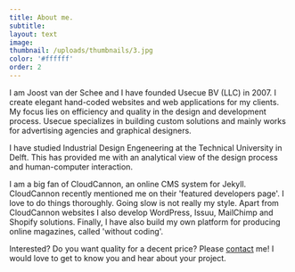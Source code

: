 ```yaml
---
title: About me.
subtitle:
layout: text
image:
thumbnail: /uploads/thumbnails/3.jpg
color: '#ffffff'
order: 2
---
```



I am Joost van der Schee and I have founded Usecue BV (LLC) in 2007. I create elegant hand-coded websites and web applications for my clients. My focus lies on efficiency and quality in the design and development process. Usecue specializes in building custom solutions and mainly works for advertising agencies and graphical designers.

I have studied Industrial Design Engeneering at the Technical University in Delft. This has provided me with an analytical view of the design process and human-computer interaction.

I am a big fan of CloudCannon, an online CMS system for Jekyll. CloudCannon recently mentioned me on their 'featured developers page'. I love to do things thoroughly. Going slow is not really my style. Apart from CloudCannon websites I also develop WordPress, Issuu, MailChimp and Shopify solutions. Finally, I have also build my own platform for producing online magazines, called 'without coding'.

Interested? Do you want quality for a decent price? Please&nbsp;[contact](/contact)&nbsp;me! I would love to get to know you and hear about your project.